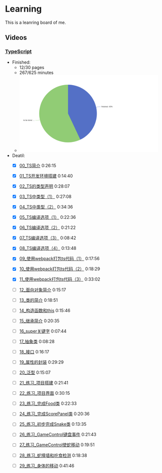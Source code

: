 # Learning

This is a leanring board of me.

## Videos
<!-- VIDEO -->


### [TypeScript](https://www.bilibili.com/video/BV1Xy4y1v7S2)
- Finished:
	- 12/30 pages
	- 267/625 minutes
	- <img src="https://github.com/Yin-FR/Learning/blob/main/assets/finish-percentage-TypeScript.png?raw=true" alt="" />
- Deatil:
	- [x] [00_TS简介](https://www.bilibili.com/video/BV1Xy4y1v7S2?p=1) 0:26:15
	- [x] [01_TS开发环境搭建](https://www.bilibili.com/video/BV1Xy4y1v7S2?p=2) 0:14:40
	- [x] [02_TS的类型声明](https://www.bilibili.com/video/BV1Xy4y1v7S2?p=3) 0:28:07
	- [x] [03_TS中类型（1）](https://www.bilibili.com/video/BV1Xy4y1v7S2?p=4) 0:27:08
	- [x] [04_TS中类型（2）](https://www.bilibili.com/video/BV1Xy4y1v7S2?p=5) 0:34:36
	- [x] [05_TS编译选项（1）](https://www.bilibili.com/video/BV1Xy4y1v7S2?p=6) 0:22:36
	- [x] [06_TS编译选项（2）](https://www.bilibili.com/video/BV1Xy4y1v7S2?p=7) 0:21:22
	- [x] [07_TS编译选项（3）](https://www.bilibili.com/video/BV1Xy4y1v7S2?p=8) 0:08:42
	- [x] [08_TS编译选项（4）](https://www.bilibili.com/video/BV1Xy4y1v7S2?p=9) 0:13:48
	- [x] [09_使用webpack打包ts代码（1）](https://www.bilibili.com/video/BV1Xy4y1v7S2?p=10) 0:17:56
	- [x] [10_使用webpack打包ts代码（2）](https://www.bilibili.com/video/BV1Xy4y1v7S2?p=11) 0:18:29
	- [x] [11_使用webpack打包ts代码（3）](https://www.bilibili.com/video/BV1Xy4y1v7S2?p=12) 0:33:02
	- [ ] [12_面向对象简介](https://www.bilibili.com/video/BV1Xy4y1v7S2?p=13) 0:15:17
	- [ ] [13_类的简介](https://www.bilibili.com/video/BV1Xy4y1v7S2?p=14) 0:18:51
	- [ ] [14_构造函数和this](https://www.bilibili.com/video/BV1Xy4y1v7S2?p=15) 0:15:46
	- [ ] [15_继承简介](https://www.bilibili.com/video/BV1Xy4y1v7S2?p=16) 0:20:35
	- [ ] [16_super关键字](https://www.bilibili.com/video/BV1Xy4y1v7S2?p=17) 0:07:44
	- [ ] [17_抽象类](https://www.bilibili.com/video/BV1Xy4y1v7S2?p=18) 0:08:28
	- [ ] [18_接口](https://www.bilibili.com/video/BV1Xy4y1v7S2?p=19) 0:16:17
	- [ ] [19_属性的封装](https://www.bilibili.com/video/BV1Xy4y1v7S2?p=20) 0:29:29
	- [ ] [20_泛型](https://www.bilibili.com/video/BV1Xy4y1v7S2?p=21) 0:15:07
	- [ ] [21_练习_项目搭建](https://www.bilibili.com/video/BV1Xy4y1v7S2?p=22) 0:21:41
	- [ ] [22_练习_项目界面](https://www.bilibili.com/video/BV1Xy4y1v7S2?p=23) 0:30:15
	- [ ] [23_练习_完成Food类](https://www.bilibili.com/video/BV1Xy4y1v7S2?p=24) 0:22:33
	- [ ] [24_练习_完成ScorePanel类](https://www.bilibili.com/video/BV1Xy4y1v7S2?p=25) 0:20:36
	- [ ] [25_练习_初步完成Snake类](https://www.bilibili.com/video/BV1Xy4y1v7S2?p=26) 0:13:35
	- [ ] [26_练习_GameControl键盘事件](https://www.bilibili.com/video/BV1Xy4y1v7S2?p=27) 0:21:43
	- [ ] [27_练习_GameControl使蛇移动](https://www.bilibili.com/video/BV1Xy4y1v7S2?p=28) 0:19:51
	- [ ] [28_练习_蛇撞墙和吃食检测](https://www.bilibili.com/video/BV1Xy4y1v7S2?p=29) 0:18:38
	- [ ] [29_练习_身体的移动](https://www.bilibili.com/video/BV1Xy4y1v7S2?p=30) 0:41:46

